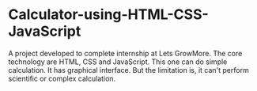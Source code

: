 # Calculator-using-HTML-CSS-JavaScript
A project developed to complete internship at Lets GrowMore. The core technology are HTML, CSS and JavaScript. This one can do simple calculation. It has graphical interface. But the limitation is, it can't perform scientific or complex calculation.
